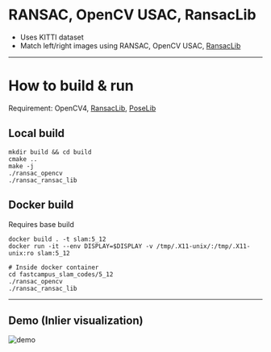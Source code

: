# RANSAC, OpenCV USAC, RansacLib

- Uses KITTI dataset
- Match left/right images using RANSAC, OpenCV USAC, [RansacLib](https://github.com/tsattler/RansacLib/tree/master)

---

# How to build & run

Requirement: OpenCV4, [RansacLib](https://github.com/tsattler/RansacLib/tree/master), [PoseLib](https://github.com/PoseLib/PoseLib)

## Local build

```
mkdir build && cd build
cmake ..
make -j
./ransac_opencv
./ransac_ransac_lib
```

## Docker build

Requires base build

```
docker build . -t slam:5_12
docker run -it --env DISPLAY=$DISPLAY -v /tmp/.X11-unix/:/tmp/.X11-unix:ro slam:5_12

# Inside docker container
cd fastcampus_slam_codes/5_12
./ransac_opencv
./ransac_ransac_lib
```

---

## Demo (Inlier visualization)

![demo](./output.png)